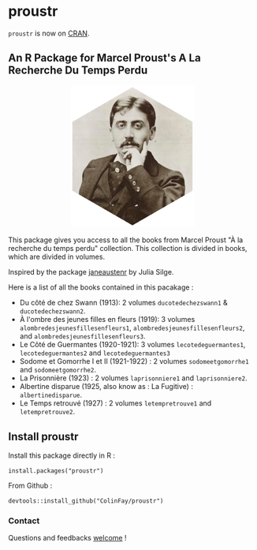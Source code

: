 # proustr

`proustr` is now on [CRAN](https://cran.r-project.org/web/packages/proustr/index.html). 

## An R Package for Marcel Proust's A La Recherche Du Temps Perdu

<p align = "center"><img src="https://github.com/ColinFay/proustr/blob/master/proustr_hex.png?raw=true" width = "250"></p>

This package gives you access to all the books from Marcel Proust "À la recherche du temps perdu" collection. This collection is divided in books, which are divided in volumes. 

Inspired by the package [janeaustenr](https://github.com/juliasilge/janeaustenr) by Julia Silge. 

Here is a list of all the books contained in this pacakage : 

+ Du côté de chez Swann (1913): 2 volumes `ducotedechezswann1` & `ducotedechezswann2`. 
+ À l'ombre des jeunes filles en fleurs (1919): 3 volumes `alombredesjeunesfillesenfleurs1`, `alombredesjeunesfillesenfleurs2`, and `alombredesjeunesfillesenfleurs3`.
+ Le Côté de Guermantes (1920-1921): 3 volumes `lecotedeguermantes1`, `lecotedeguermantes2` and `lecotedeguermantes3`
+ Sodome et Gomorrhe I et II (1921-1922) : 2 volumes `sodomeetgomorrhe1` and `sodomeetgomorrhe2`.
+ La Prisonnière (1923) : 2 volumes `laprisonniere1` and `laprisonniere2`.
+ Albertine disparue (1925, also know as : La Fugitive) : `albertinedisparue`.
+ Le Temps retrouvé (1927) : 2 volumes `letempretrouve1` and `letempretrouve2`.


## Install proustr

Install this package directly in R : 

```{r}
install.packages("proustr")
```

From Github :

```{r}
devtools::install_github("ColinFay/proustr")
```

### Contact

Questions and feedbacks [welcome](mailto:contact@colinfay.me) !

